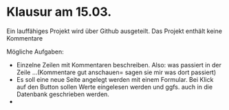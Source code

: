 # Klausur am 15.03. 

Ein lauffähiges Projekt wird über Github ausgeteilt.
Das Projekt enthält keine Kommentare 

Mögliche Aufgaben:

* Einzelne Zeilen mit Kommentaren beschreiben. 
Also: was passiert in der Zeile ...(Kommentare gut anschauen= sagen sie mir was dort passiert)
* Es soll eine neue Seite angelegt werden mit einem Formular. Bei Klick auf den Button sollen Werte eingelesen werden und ggfs. auch in die Datenbank geschrieben werden. 
* 
